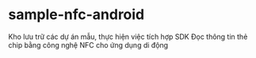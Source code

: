 # sample-nfc-android
Kho lưu trữ các dự án mẫu, thực hiện việc tích hợp SDK Đọc thông tin thẻ chip bằng công nghệ NFC cho ứng dụng di động
